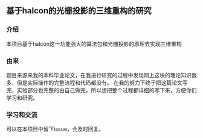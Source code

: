 ## 基于halcon的光栅投影的三维重构的研究

### 介绍
本项目基于halcon这一功能强大的算法包和光栅投影的原理去实现三维重构

### 由来
题目来源来我的本科毕业论文，在我进行研究的过程中发现网上这块的理论知识很多，但是实际操作的完整流程和代码都没有。
在我的努力下终于把这篇论文写完，实验部分也完整的由自己做完，所以想把整个过程都详细的写下来，方便你们学习和研究。

### 学习和交流
可以在本项目中留下issue，会及时回复。
